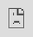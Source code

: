 ```yaml
---
tags:
  - acim
  - UI
  - fab
---
```


Once you mapped the piece, you can load the [`.acim`](../developer-guide/acim.md) model to lock the execution model to the current timber element. This will allow you to visualize directly in 3D all the augmented cuts, drills and other information directly on the timber piece.

<div class="video-wrapper"><iframe src="https://player.vimeo.com/video/1066589698?h=a4d4abba68&amp;badge=0&amp;autopause=0&amp;title=0&amp;player_id=0&amp;app_id=58479" frameborder="0" allow="autoplay; fullscreen; picture-in-picture; clipboard-write; encrypted-media" style="position:absolute;top:0;left:0;width:100%;height:100%;"></iframe></div><script src="https://player.vimeo.com/api/player.js"></script>

<br>

# Step-by-step

<div class="sevinch-display-tutorial" markdown>
<figure markdown>
![Image title](../../assets/images/woodworking/draw_overview.png)
</figure>
<div class="description" markdown>
To operate machines with AC, you need to export a [`.acim`](../developer-guide/acim.md) file from your 3D modeling software. This file contains all the information required for the fabrication process, such as geometric information (e.g., joints and holes) and fabrication metadata (e.g., ID, fabrication status). For now we only support `.acim` files generated from Grasshopper.

<br>

Install `augmented-carpentry` via the **Package Manager** and export your structure via the component `acpy-acim-exporter`.
</div>
</div>


<!-- Load acim model (UI interface to select acim navigation) -->
<div class="sevinch-display-tutorial" markdown>
<figure markdown>
<div class="video-container">
    <iframe 
        src="https://player.vimeo.com/video/1065784971?h=5fdbc36df8&amp;badge=1&amp;autopause=0&amp;player_id=0&amp;app_id=58479&amp;title=0&amp;byline=0&amp;portrait=0"
        frameborder="0" 
        allow="autoplay; fullscreen; picture-in-picture" 
        allowfullscreen>
    </iframe>
    <img 
        src="https://github.com/ibois-epfl/augmented-carpentry/blob/main/docs/assets/images/frame-overlay.png?raw=true"
        class="frame-overlay"
    />
</div>
</figure>
<div class="description" markdown>
Once the mapping is processed and saved, you can load the [`.acim`](../developer-guide/acim.md) model to lock the execution model to the current piece.
</div>
</div>


<!-- acim loaded, general overview -->
<div class="sevinch-display-tutorial" markdown>
<figure markdown>
<div class="video-container">
    <iframe 
        src="https://player.vimeo.com/video/1066631456?h=863728af2c&amp;background=1&amp;autopause=0&amp;loop=1&amp;autoplay=1&amp;muted=1&amp;controls=0&amp;title=0&amp;byline=0&amp;portrait=0" 
        frameborder="0" 
        allow="autoplay; fullscreen; picture-in-picture" 
        allowfullscreen>
    </iframe>
    <img 
        src="https://github.com/ibois-epfl/augmented-carpentry/blob/main/docs/assets/images/frame-overlay.png?raw=true"
        class="frame-overlay"
    />
</div>
</figure>
<div class="description" markdown>
The execution model is now locked to the timber element and it can now be visualized in 3D.
</div>
</div>


<!-- acim loaded, moving piece -->
<div class="sevinch-display-tutorial" markdown>
<figure markdown>
<div class="video-container">
    <iframe 
        src="https://player.vimeo.com/video/1066595090?h=4f62581601&amp;background=1&amp;autopause=0&amp;loop=1&amp;autoplay=1&amp;muted=1&amp;controls=0&amp;title=0&amp;byline=0&amp;portrait=0" 
        frameborder="0" 
        allow="autoplay; fullscreen; picture-in-picture" 
        allowfullscreen>
    </iframe>
    <img 
        src="https://github.com/ibois-epfl/augmented-carpentry/blob/main/docs/assets/images/frame-overlay.png?raw=true"
        class="frame-overlay"
    />
</div>
</figure>
<div class="description" markdown>
Since the model is referenced to the timber element, moving the piece will not affect the tracking.
</div>
</div>


<!-- Overview of the pannel UI + cuts/drill widget on piece -->
<div class="sevinch-display-tutorial" markdown>
<figure markdown>
![Image title](../assets/images/woodworking/acim_lock_overview.png)
</figure>
<div class="description" markdown>
Let's start by looking at the different elements of the ACIM interface when the model is loaded.

**a** - a selected hole

**b** - a lap-joint in the unselected state

**c** - a hole in the unselected state

**d** - a selected lap-joint

**e** - a UI panel for execution model controls (`acim`)

**f** - dimension lines (cotas) that can be toggled on or off

**g** - basic I/O controls for ACIM

**h** - visual cues indicating the bounding box

**i** - a widget delineating the outer boundaries of the imported execution model

**o** - controls for adjusting the model's position and orientation

**p** - tools to navigate and designate holes or cuts as current

**q** - additional options specific to holes or cuts.
</div>
</div>


<!-- how to change and navigate cuts/drills -->
<div class="sevinch-display-tutorial" markdown>
<figure markdown>
![Image title](../assets/images/woodworking/acim_select.png)
</figure>
<div class="description" markdown>
To select the current cut or drill, use the list selector (**b**) or the arrows (**c**). The selected cut or drill will be highlighted in green (**a**). Based on the selected cut or drill, the corresponding UI will automatically appear for the right tool.

<br>

You are now ready to do some augmented woodworking.
</div>
</div>

!!! tip "Measurements and cotas"
    <div class="sevinch-display-tutorial" markdown>
    <figure markdown>
    <div class="video-container">
        <iframe 
            src="https://player.vimeo.com/video/1066639778?h=943e283a32&amp;badge=1&amp;autopause=0&amp;player_id=0&amp;app_id=58479&amp;title=0&amp;byline=0&amp;portrait=0" 
            frameborder="0" 
            allow="autoplay; fullscreen; picture-in-picture" 
            allowfullscreen>
        </iframe>
        <img 
            src="https://github.com/ibois-epfl/augmented-carpentry/blob/main/docs/assets/images/frame-overlay.png?raw=true"
            class="frame-overlay"
        />
    </div>
    </figure>
    <div class="admonition-seveinch-desc" markdown>
    Cotas and measurements can be toggled on or off. 
    They are useful to double check the dimensions of cuts if needed.For a single element select `Show Cotas`, for the whole model select `Show All Cotas`.
    </div>
    </div>

!!! tip "Multiple models"
    <div class="sevinch-display-tutorial" markdown>
    <figure markdown>
    <div class="video-container">
        <iframe 
            src="https://player.vimeo.com/video/1066661629?h=43f4383cc5&amp;player_id=0&amp;app_id=58479&amp;byline=0&amp;portrait=0" 
            frameborder="0" 
            allow="autoplay; fullscreen; picture-in-picture" 
            allowfullscreen>
        </iframe>
        <img 
            src="https://github.com/ibois-epfl/augmented-carpentry/blob/main/docs/assets/images/frame-overlay.png?raw=true"
            class="frame-overlay"
        />
    </div>
    </figure>
    <div class="admonition-seveinch-desc" markdown>
    You can also subdivide your fabrication in multiple `acim`s and load them differently. This can be useful if you have a complex piece with multiple parts like in this example of multiple perforations for a glulam beam.
    </div>
    </div>
    <br>

!!! example "Troubleshooting out-of-scale model"
    <div class="sevinch-display-tutorial" markdown>
    <figure markdown>
    ![Image title](../assets/images/woodworking/acim_trouble_scale.png)
    </figure>
    <div class="admonition-seveinch-desc" markdown>
    If you notice that the model is slightly bended or the boundaries are off, you can try to adjust the model's scaling. This can occur if your markers are not perfectly printed or if the camera calibration is not precise. Take a meter and measure the length between the purple limits of the beam (**a**). Insert the value with the slider in the `Scaling Factor Adjustements` section (**b**).
    </div>
    </div>
    <br>